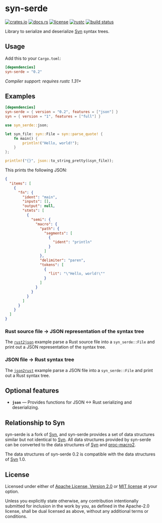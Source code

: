 # syn-serde

[![crates.io](https://img.shields.io/crates/v/syn-serde?style=flat-square&logo=rust)](https://crates.io/crates/syn-serde)
[![docs.rs](https://img.shields.io/badge/docs.rs-syn--serde-blue?style=flat-square)](https://docs.rs/syn-serde)
[![license](https://img.shields.io/badge/license-Apache--2.0_OR_MIT-blue?style=flat-square)](#license)
[![rustc](https://img.shields.io/badge/rustc-1.31+-blue?style=flat-square&logo=rust)](https://www.rust-lang.org)
[![build status](https://img.shields.io/github/workflow/status/taiki-e/syn-serde/CI/main?style=flat-square&logo=github)](https://github.com/taiki-e/syn-serde/actions)

Library to serialize and deserialize [Syn] syntax trees.

## Usage

Add this to your `Cargo.toml`:

```toml
[dependencies]
syn-serde = "0.2"
```

*Compiler support: requires rustc 1.31+*

## Examples

```toml
[dependencies]
syn-serde = { version = "0.2", features = ["json"] }
syn = { version = "1", features = ["full"] }
```

```rust
use syn_serde::json;

let syn_file: syn::File = syn::parse_quote! {
    fn main() {
        println!("Hello, world!");
    }
};

println!("{}", json::to_string_pretty(&syn_file));
```

This prints the following JSON:

```json
{
  "items": [
    {
      "fn": {
        "ident": "main",
        "inputs": [],
        "output": null,
        "stmts": [
          {
            "semi": {
              "macro": {
                "path": {
                  "segments": [
                    {
                      "ident": "println"
                    }
                  ]
                },
                "delimiter": "paren",
                "tokens": [
                  {
                    "lit": "\"Hello, world!\""
                  }
                ]
              }
            }
          }
        ]
      }
    }
  ]
}
```

### Rust source file -> JSON representation of the syntax tree

The [`rust2json`] example parse a Rust source file into a `syn_serde::File`
and print out a JSON representation of the syntax tree.

[`rust2json`]: examples/rust2json

### JSON file -> Rust syntax tree

The [`json2rust`] example parse a JSON file into a `syn_serde::File` and
print out a Rust syntax tree.

[`json2rust`]: examples/json2rust

## Optional features

- **`json`** — Provides functions for JSON <-> Rust serializing and
  deserializing.

## Relationship to Syn

syn-serde is a fork of [Syn], and syn-serde provides a set of data structures
similar but not identical to [Syn]. All data structures provided by syn-serde
can be converted to the data structures of [Syn] and [proc-macro2].

The data structures of syn-serde 0.2 is compatible with the data structures of
[Syn] 1.0.

[Syn]: https://github.com/dtolnay/syn
[proc-macro2]: https://github.com/alexcrichton/proc-macro2

## License

Licensed under either of [Apache License, Version 2.0](LICENSE-APACHE) or
[MIT license](LICENSE-MIT) at your option.

Unless you explicitly state otherwise, any contribution intentionally submitted
for inclusion in the work by you, as defined in the Apache-2.0 license, shall
be dual licensed as above, without any additional terms or conditions.
